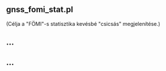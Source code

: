 ## gnss_fomi_stat.pl
(Célja a "FÖMI"-s statisztika kevésbé "csicsás" megjelenítése.)

## ...

## ...
